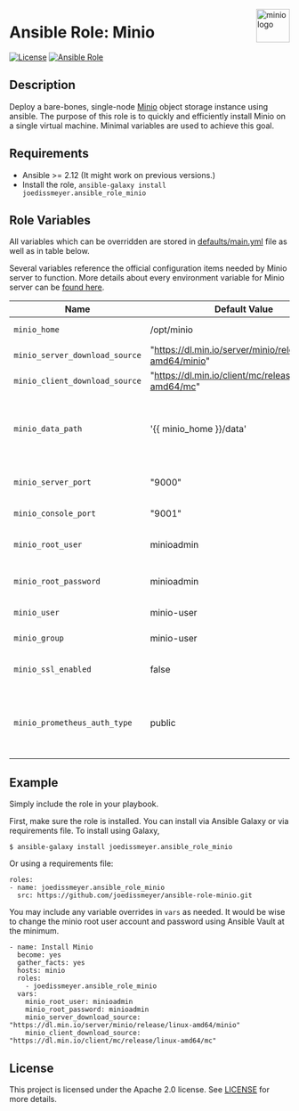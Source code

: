 <p><img src="https://cdn.worldvectorlogo.com/logos/minio-1.svg" alt="minio logo" title="minio" align="right" height="60" /></p>

# Ansible Role: Minio

[![License](https://img.shields.io/badge/license-Apache%202.0-blue.svg)](https://opensource.org/licenses/Apache-2.0)
[![Ansible Role](https://img.shields.io/badge/ansible%20role-joedissmeyer.ansible_role_minio-blue.svg)](https://galaxy.ansible.com/joedissmeyer/ansible_role_minio)

## Description

Deploy a bare-bones, single-node [Minio](https://min.io/) object storage instance using ansible. The purpose of this role is to quickly and efficiently install Minio on a single virtual machine. Minimal variables are used to achieve this goal.

## Requirements

- Ansible >= 2.12 (It might work on previous versions.)
- Install the role, `ansible-galaxy install joedissmeyer.ansible_role_minio`

## Role Variables

All variables which can be overridden are stored in [defaults/main.yml](defaults/main.yml) file as well as in table below.

Several variables reference the official configuration items needed by Minio server to function. More details about every environment variable for Minio server can be [found here](https://docs.min.io/minio/baremetal/reference/minio-server/minio-server.html).

| Name           | Default Value | Description                        |
| -------------- | ------------- | -----------------------------------|
| `minio_home` | /opt/minio | Home directory for the minio binaries and configuration files. |
| `minio_server_download_source` | "https://dl.min.io/server/minio/release/linux-amd64/minio" | Download source of the Minio server binary. |
| `minio_client_download_source` | "https://dl.min.io/client/mc/release/linux-amd64/mc" | Download source of the Minio CLI client. |
| `minio_data_path` | '{{ minio_home }}/data' | Path to directory where Minio will store buckets and object data. Translates to the `MINIO_VOLUMES` configuration variable in the Minio config file. Currently is _static_ to a single item. |
| `minio_server_port`| "9000" | The TCP port that Minio server will bind to for the Object storage (S3) API. |
| `minio_console_port` | "9001" | The TCP port that the Minio server will bind the web console ui. |
| `minio_root_user` | minioadmin | The internal root user account user name. See [MINIO_ROOT_USER](https://docs.min.io/minio/baremetal/reference/minio-server/minio-server.html#envvar.MINIO_ROOT_USER) in Min.io docs. |
| `minio_root_password` | minioadmin | The internal root user password. See [MINIO_ROOT_PASSWORD](https://docs.min.io/minio/baremetal/reference/minio-server/minio-server.html#envvar.MINIO_ROOT_PASSWORD) in Min.io docs. |
| `minio_user` | minio-user | This is the service account used by the Minio systemd unit. |
| `minio_group` | minio-user | This is the group name used by the Minio systemd unit. |
| `minio_ssl_enabled` | false | Intended to be used for enabling TLS in a future version of this role. Not used at this time. |
| `minio_prometheus_auth_type` | public | Specifies the authentication mode for the Prometheus scraping endpoints. Only two options are `jwt` or `public`. See [MINIO_PROMETHEUS_AUTH_TYPE](https://docs.min.io/minio/baremetal/reference/minio-server/minio-server.html#envvar.MINIO_PROMETHEUS_AUTH_TYPE) in Min.io docs for more info |

## Example

Simply include the role in your playbook.

First, make sure the role is installed.
You can install via Ansible Galaxy or via requirements file.
To install using Galaxy,

```shell
$ ansible-galaxy install joedissmeyer.ansible_role_minio
```

Or using a requirements file:

```
roles:
- name: joedissmeyer.ansible_role_minio
  src: https://github.com/joedissmeyer/ansible-role-minio.git
```

You may include any variable overrides in `vars` as needed.
It would be wise to change the minio root user account and password using Ansible Vault at the minimum.

```
- name: Install Minio
  become: yes
  gather_facts: yes
  hosts: minio
  roles:
    - joedissmeyer.ansible_role_minio
  vars:
    minio_root_user: minioadmin
    minio_root_password: minioadmin
    minio_server_download_source: "https://dl.min.io/server/minio/release/linux-amd64/minio"
    minio_client_download_source: "https://dl.min.io/client/mc/release/linux-amd64/mc"
```

## License

This project is licensed under the Apache 2.0 license. See [LICENSE](/LICENSE) for more details.
